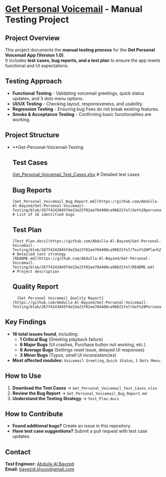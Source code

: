 # [Get Personal Voicemail](https://apkpure.com/voicemail/de.telekom.mds.mbp#google_vignette) - Manual Testing Project

## Project Overview
This project documents the **manual testing process** for the **Get Personal Voicemail App (Version 1.0)**.  
It includes **test cases, bug reports, and a test plan** to ensure the app meets functional and UI expectations.

## Testing Approach
- **Functional Testing** - Validating voicemail greetings, quick status updates, and 3 dots menu options.
- **UI/UX Testing** - Checking layout, responsiveness, and usability.
- **Regression Testing** - Ensuring bug fixes do not break existing features.
- **Smoke & Acceptance Testing** - Confirming basic functionalities are working.

## Project Structure
- **Get-Personal-Voicemail-Testing
   ## Test Cases
     [Get_Personal_Voicemail_Test_Cases.xlsx](https://github.com/Abdulla-Al-Bayzed/Get-Personal-Voicemail-Testing/blob/267f4243845fde33e23f82ae704400ca98821fe7/Get_Personal_Voicemail_Test_Cases.xlsx)           # Detailed test cases
   ## Bug Reports                    
      [Get_Personal_Voicemail_Bug_Report.md](https://github.com/Abdulla-Al-Bayzed/Get-Personal-Voicemail-Testing/blob/267f4243845fde33e23f82ae704400ca98821fe7/Get%20personal%20voicemail%20bug%20report.md)        # List of 16 identified bugs
   ## Test Plan                      
      [Test_Plan.docx](https://github.com/Abdulla-Al-Bayzed/Get-Personal-Voicemail-Testing/blob/267f4243845fde33e23f82ae704400ca98821fe7/Test%20Plan%20for%20Get%20Personal%20Voicemail%20project.docx)                          # Detailed test strategy
      [README.md](https://github.com/Abdulla-Al-Bayzed/Get-Personal-Voicemail-Testing/blob/267f4243845fde33e23f82ae704400ca98821fe7/README.md)                                 # Project description

   ## Quality Report
        [Get Personal Voicemail Quality Report](https://github.com/Abdulla-Al-Bayzed/Get-Personal-Voicemail-Testing/blob/267f4243845fde33e23f82ae704400ca98821fe7/Get%20Personal%20Voicemail%20Quality%20Report.pdf)

## Key Findings
- **16 total issues found**, including:
  - **1 Critical Bug** (Greeting playback failure)
  - **6 Major Bugs** (UI crashes, Purchase button not working, etc.)
  - **6 Average Bugs** (Settings reset issue, delayed UI responses)
  - **3 Minor Bugs** (Typos, small UI inconsistencies)
- **Most affected modules:** `Voicemail Greeting`, `Quick Status`, `3 Dots Menu`.

## How to Use
1. **Download the Test Cases** → `Get_Personal_Voicemail_Test_Cases.xlsx`
2. **Review the Bug Report** → `Get_Personal_Voicemail_Bug_Report.md`
3. **Understand the Testing Strategy** → `Test_Plan.docx`

## How to Contribute
- **Found additional bugs?** Create an issue in this repository.
- **Have test case suggestions?** Submit a pull request with test case updates.

## Contact
**Test Engineer:** [Abdulla Al Bayzed](https://www.linkedin.com/in/abdulla-al-bayzed-276797191/)  
**Email:** bayezid.shuvo@gmail.com  
